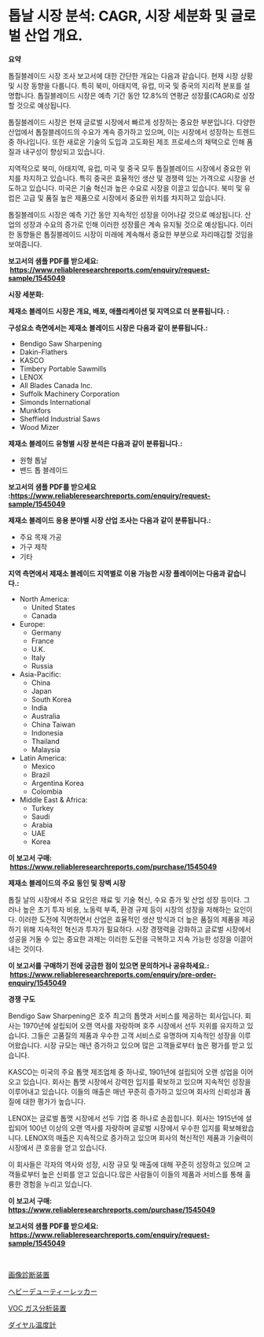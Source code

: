 <p><h1>톱날 시장 분석: CAGR, 시장 세분화 및 글로벌 산업 개요.</h1></p><p><strong>요약</strong></p>
<p><p>톱질블레이드 시장 조사 보고서에 대한 간단한 개요는 다음과 같습니다. 현재 시장 상황 및 시장 동향을 다룹니다. 특히 북미, 아태지역, 유럽, 미국 및 중국의 지리적 분포를 설명합니다. 톱질블레이드 시장은 예측 기간 동안 12.8%의 연평균 성장률(CAGR)로 성장할 것으로 예상됩니다.</p><p>톱질블레이드 시장은 현재 글로벌 시장에서 빠르게 성장하는 중요한 부분입니다. 다양한 산업에서 톱질블레이드의 수요가 계속 증가하고 있으며, 이는 시장에서 성장하는 트렌드 중 하나입니다. 또한 새로운 기술의 도입과 고도화된 제조 프로세스의 채택으로 인해 품질과 내구성이 향상되고 있습니다.</p><p>지역적으로 북미, 아태지역, 유럽, 미국 및 중국 모두 톱질블레이드 시장에서 중요한 위치를 차지하고 있습니다. 특히 중국은 효율적인 생산 및 경쟁력 있는 가격으로 시장을 선도하고 있습니다. 미국은 기술 혁신과 높은 수요로 시장을 이끌고 있습니다. 북미 및 유럽은 고급 및 품질 높은 제품으로 시장에서 중요한 위치를 차지하고 있습니다.</p><p>톱질블레이드 시장은 예측 기간 동안 지속적인 성장을 이어나갈 것으로 예상됩니다. 산업의 성장과 수요의 증가로 인해 이러한 성장률은 계속 유지될 것으로 예상됩니다. 이러한 동향들은 톱질블레이드 시장이 미래에 계속해서 중요한 부분으로 자리매김할 것임을 보여줍니다.</p></p>
<p><strong>보고서의 샘플 PDF를 받으세요: &nbsp;<a href="https://www.reliableresearchreports.com/enquiry/request-sample/1545049">https://www.reliableresearchreports.com/enquiry/request-sample/1545049</a></strong></p>
<p><strong>시장 세분화:</strong></p>
<p><strong> 제재소 블레이드 시장은 개요, 배포, 애플리케이션 및 지역으로 더 분류됩니다. :</strong></p>
<p><strong>구성요소 측면에서는 제재소 블레이드 시장은 다음과 같이 분류됩니다.:</strong></p>
<p><ul><li>Bendigo Saw Sharpening</li><li>Dakin-Flathers</li><li>KASCO</li><li>Timbery Portable Sawmills</li><li>LENOX</li><li>All Blades Canada Inc.</li><li>Suffolk Machinery Corporation</li><li>Simonds International</li><li>Munkfors</li><li>Sheffield Industrial Saws</li><li>Wood Mizer</li></ul></p>
<p><strong> 제재소 블레이드 유형별 시장 분석은 다음과 같이 분류됩니다.:</strong></p>
<p><ul><li>원형 톱날</li><li>밴드 톱 블레이드</li></ul></p>
<p><strong>보고서의 샘플 PDF를 받으세요 :<a href="https://www.reliableresearchreports.com/enquiry/request-sample/1545049">https://www.reliableresearchreports.com/enquiry/request-sample/1545049</a></strong></p>
<p><strong> 제재소 블레이드 응용 분야별 시장 산업 조사는 다음과 같이 분류됩니다.:</strong></p>
<p><ul><li>주요 목재 가공</li><li>가구 제작</li><li>기타</li></ul></p>
<p><strong>지역 측면에서 제재소 블레이드 지역별로 이용 가능한 시장 플레이어는 다음과 같습니다.:</strong></p>
<p><ul>
    <li>
        North America:
        <ul>
            <li>United States</li>
            <li>Canada</li>
        </ul>
    </li>
    <li>
        Europe:
        <ul>
            <li>Germany</li>
            <li>France</li>
            <li>U.K.</li>
            <li>Italy</li>
            <li>Russia</li>
        </ul>
    </li>
    <li>
        Asia-Pacific:
        <ul>
            <li>China</li>
            <li>Japan</li>
            <li>South Korea</li>
            <li>India</li>
            <li>Australia</li>
            <li>China Taiwan</li>
            <li>Indonesia</li>
            <li>Thailand</li>
            <li>Malaysia</li>
        </ul>
    </li>
    <li>
        Latin America:
        <ul>
            <li>Mexico</li>
            <li>Brazil</li>
            <li>Argentina Korea</li>
            <li>Colombia</li>
        </ul>
    </li>
    <li>
        Middle East & Africa:
        <ul>
            <li>Turkey</li>
            <li>Saudi</li>
            <li>Arabia</li>
            <li>UAE</li>
            <li>Korea</li>
        </ul>
    </li>
    </ul></p>
<p><strong>이 보고서 구매: &nbsp;<a href="https://www.reliableresearchreports.com/purchase/1545049">https://www.reliableresearchreports.com/purchase/1545049</a></strong></p>
<p><strong>제재소 블레이드의 주요 동인 및 장벽 시장</strong></p>
<p><p>톱질 날의 시장에서 주요 요인은 재료 및 기술 혁신, 수요 증가 및 산업 성장 등이다. 그러나 높은 초기 투자 비용, 노동력 부족, 환경 규제 등이 시장의 성장을 저해하는 요인이다. 이러한 도전에 직면하면서 산업은 효율적인 생산 방식과 더 높은 품질의 제품을 제공하기 위해 지속적인 혁신과 투자가 필요하다. 시장 경쟁력을 강화하고 글로벌 시장에서 성공을 거둘 수 있는 중요한 과제는 이러한 도전을 극복하고 지속 가능한 성장을 이끌어내는 것이다.</p></p>
<p><strong>이 보고서를 구매하기 전에 궁금한 점이 있으면 문의하거나 공유하세요.: &nbsp;<a href="https://www.reliableresearchreports.com/enquiry/pre-order-enquiry/1545049">https://www.reliableresearchreports.com/enquiry/pre-order-enquiry/1545049</a></strong></p>
<p><strong>경쟁 구도</strong></p>
<p><p>Bendigo Saw Sharpening은 호주 최고의 톱맷과 서비스를 제공하는 회사입니다. 회사는 1970년에 설립되어 오랜 역사를 자랑하며 호주 시장에서 선두 지위를 유지하고 있습니다. 그들은 고품질의 제품과 우수한 고객 서비스로 유명하며 지속적인 성장을 이루어왔습니다. 시장 규모는 매년 증가하고 있으며 많은 고객들로부터 높은 평가를 받고 있습니다.</p><p>KASCO는 미국의 주요 톱맷 제조업체 중 하나로, 1901년에 설립되어 오랜 성업을 이어오고 있습니다. 회사는 톱맷 시장에서 강력한 입지를 확보하고 있으며 지속적인 성장을 이루어내고 있습니다. 이들의 매출은 매년 꾸준히 증가하고 있으며 회사의 신뢰성과 품질에 대한 평가가 높습니다.</p><p>LENOX는 글로벌 톱맷 시장에서 선두 기업 중 하나로 손꼽힙니다. 회사는 1915년에 설립되어 100년 이상의 오랜 역사를 자랑하며 글로벌 시장에서 우수한 입지를 확보해왔습니다. LENOX의 매출은 지속적으로 증가하고 있으며 회사의 혁신적인 제품과 기술력이 시장에서 큰 호응을 얻고 있습니다.</p><p>이 회사들은 각자의 역사와 성장, 시장 규모 및 매출에 대해 꾸준히 성장하고 있으며 고객들로부터 높은 신뢰를 얻고 있습니다.많은 사람들이 이들의 제품과 서비스를 통해 훌륭한 경험을 누리고 있습니다.</p></p>
<p><strong>이 보고서 구매: &nbsp; <a href="https://www.reliableresearchreports.com/purchase/1545049">https://www.reliableresearchreports.com/purchase/1545049</a></strong></p>
<p><strong>보고서의 샘플 PDF를 받으세요: &nbsp;<a href="https://www.reliableresearchreports.com/enquiry/request-sample/1545049">https://www.reliableresearchreports.com/enquiry/request-sample/1545049</a></strong><strong></strong></p>
<p>&nbsp;</p>
<p><p><a href="https://github.com/marbadji/Market-Research-Report-List-1/blob/main/631635714832.md">画像診断装置</a></p><p><a href="https://medium.com/@camilcosta76856/%E3%83%98%E3%83%93%E3%83%BC%E3%83%87%E3%83%A5%E3%83%BC%E3%83%86%E3%82%A3%E3%83%AC%E3%83%83%E3%82%AB%E3%83%BC%E5%B8%82%E5%A0%B4-%E5%B8%82%E5%A0%B4%E3%82%B7%E3%82%A7%E3%82%A2-%E5%B8%82%E5%A0%B4%E5%8B%95%E5%90%91-%E5%B0%86%E6%9D%A5%E3%81%AE%E6%88%90%E9%95%B7%E3%82%92%E6%8E%A2%E3%82%8B-c0c6c9bce608">ヘビーデューティーレッカー</a></p><p><a href="https://medium.com/@rockcod61/voc%E3%82%AC%E3%82%B9%E5%88%86%E6%9E%90%E5%99%A8%E3%81%AE%E5%B8%82%E5%A0%B4%E3%82%B7%E3%82%A7%E3%82%A2%E3%81%AE%E9%80%B2%E5%8C%96%E3%81%A8%E5%B8%82%E5%A0%B4%E6%88%90%E9%95%B7%E5%8B%95%E5%90%912024%E5%B9%B4%E3%81%8B%E3%82%892031%E5%B9%B4-0327004357e8">VOC ガス分析装置</a></p><p><a href="https://github.com/KaydenJohns1964/Market-Research-Report-List-1/blob/main/108193714833.md">ダイヤル温度計</a></p></p>